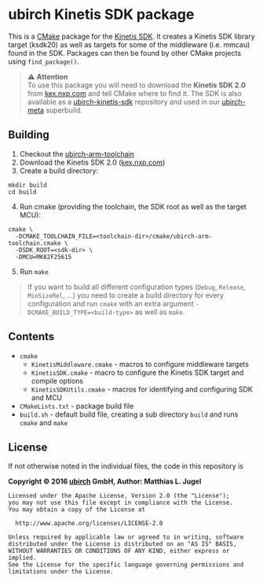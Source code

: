 # ubirch Kinetis SDK package

This is a [CMake](https://cmake.org) package for the [Kinetis SDK](kex.freescale.com/en/). It
creates a Kinetis SDK library target (ksdk20) as well as targets for some of the middleware (i.e. mmcau)
found in the SDK. Packages can then be found by other CMake projects using `find_package()`.

> ⚠ __Attention__ <br/>
> To use this package you will need to download the __Kinetis SDK 2.0__ from [kex.nxp.com](http://kex.nxp.com)
> and tell CMake where to find it. The SDK is also available as a [ubirch-kinetis-sdk](http://github.com/ubirch/ubirch-kinetis-sdk)
> repository and used in our [ubirch-meta](http://github.com/ubirch/ubirch-meta) superbuild.

## Building

1. Checkout the [ubirch-arm-toolchain](https://github.com/ubirch/ubirch-arm-toolchain)
2. Download the Kinetis SDK 2.0 ([kex.nxp.com]())
3. Create a build directory:
  ```
  mkdir build
  cd build
  ```
4. Run cmake (providing the toolchain, the SDK root as well as the target MCU):
  ```
  cmake \
    -DCMAKE_TOOLCHAIN_FILE=<toolchain-dir>/cmake/ubirch-arm-toolchain.cmake \
    -DSDK_ROOT=<sdk-dir> \
    -DMCU=MK82F25615
  ```
5. Run `make`

> If you want to build all different configuration types (`Debug`, `Release`, `MinSizeRel`, ...)
> you need to create a build directory for every configuration and run `cmake` with an extra
> argument `-DCMAKE_BUILD_TYPE=<build-type>` as well as `make`.

## Contents

- `cmake`
  - `KinetisMiddleware.cmake` - macros to configure middleware targets
  - `KinetisSDK.cmake` - macro to configure the Kinetis SDK target and compile options
  - `KinetisSDKUtils.cmake` - macros for identifying and configuring SDK and MCU
- `CMakeLists.txt` - package build file
- `build.sh` - default build file, creating a sub directory `build` and runs `cmake` and `make`

## License

If not otherwise noted in the individual files, the code in this repository is

__Copyright &copy; 2016 [ubirch](http://ubirch.com) GmbH, Author: Matthias L. Jugel__

```
Licensed under the Apache License, Version 2.0 (the "License");
you may not use this file except in compliance with the License.
You may obtain a copy of the License at

  http://www.apache.org/licenses/LICENSE-2.0

Unless required by applicable law or agreed to in writing, software
distributed under the License is distributed on an "AS IS" BASIS,
WITHOUT WARRANTIES OR CONDITIONS OF ANY KIND, either express or implied.
See the License for the specific language governing permissions and
limitations under the License.
```





